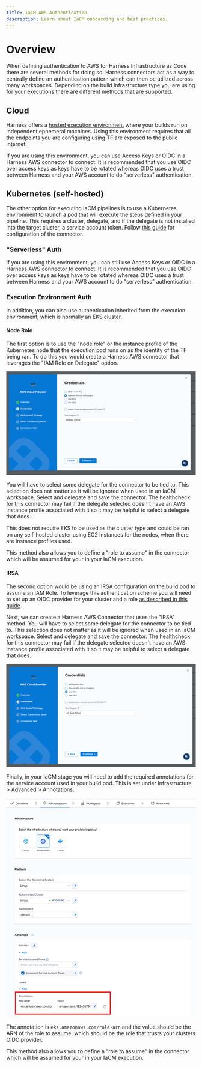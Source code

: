 ```yaml
---
title: IaCM AWS Authentication
description: Learn about IaCM onboarding and best practices.
---
```


# Overview

When defining authentication to AWS for Harness Infrastructure as Code there are several methods for doing so. Harness connectors act as a way to centrally define an authentication pattern which can then be utilized across many workspaces. Depending on the build infrastructure type you are using for your executions there are different methods that are supported.

## Cloud

Harness offers a [hosted execution environment](https://developer.harness.io/kb/continuous-integration/harness-cloud-faqs/) where your builds run on independent ephemeral machines. Using this environment requires that all the endpoints you are configuring using TF are exposed to the public internet.

If you are using this environment, you can use Access Keys or OIDC in a Harness AWS connector to connect. It is recommended that you use OIDC over access keys as keys have to be rotated whereas OIDC uses a trust between Harness and your AWS account to do "serverless" authentication.

## Kubernetes (self-hosted)

The other option for executing IaCM pipelines is to use a Kubernetes environment to launch a pod that will execute the steps defined in your pipeline. This requires a cluster, delegate, and if the delegate is not installed into the target cluster, a service account token. Follow [this guide](https://developer.harness.io/docs/platform/connectors/cloud-providers/ref-cloud-providers/kubernetes-cluster-connector-settings-reference/) for configuration of the connector.

### "Serverless" Auth

If you are using this environment, you can still use Access Keys or OIDC in a Harness AWS connector to connect. It is recommended that you use OIDC over access keys as keys have to be rotated whereas OIDC uses a trust between Harness and your AWS account to do "serverless" authentication.

### Execution Environment Auth

In addition, you can also use authentication inherited from the execution environment, which is normally an EKS cluster.

#### Node Role

The first option is to use the "node role" or the instance profile of the Kubernetes node that the execution pod runs on as the identity of the TF being ran. To do this you would create a Harness AWS connector that leverages the "IAM Role on Delegate" option.

![IAM Role on Delegate selected](../static/iacm-aws-connector-node-role.png) 

You will have to select some delegate for the connector to be tied to. This selection does not matter as it will be ignored when used in an IaCM workspace. Select and delegate and save the connector. The healthcheck for this connector may fail if the delegate selected doesn't have an AWS instance profile associated with it so it may be helpful to select a delegate that does.

This does not require EKS to be used as the cluster type and could be ran on any self-hosted cluster using EC2 instances for the nodes, when there are instance profiles used.

This method also allows you to define a "role to assume" in the connector which will be assumed for your in your IaCM execution.

#### IRSA

The second option would be using an IRSA configuration on the build pod to assume an IAM Role. To leverage this authentication scheme you will need to set up an OIDC provider for your cluster and a role [as described in this guide](https://docs.aws.amazon.com/eks/latest/userguide/iam-roles-for-service-accounts.html).

Next, we can create a Harness AWS Connector that uses the "IRSA" method. You will have to select some delegate for the connector to be tied to. This selection does not matter as it will be ignored when used in an IaCM workspace. Select and delegate and save the connector. The healthcheck for this connector may fail if the delegate selected doesn't have an AWS instance profile associated with it so it may be helpful to select a delegate that does.

![IRSA selected](../static/iacm-aws-connector-irsa.png) 

Finally, in your IaCM stage you will need to add the required annotations for the service account used in your build pod. This is set under Infrastructure > Advanced > Annotations.

![SA Annotations](../static/iacm-aws-connector-irsa-sa-anno.png)

The annotation is `eks.amazonaws.com/role-arn` and the value should be the ARN of the role to assume, which should be the role that trusts your clusters OIDC provider.

This method also allows you to define a "role to assume" in the connector which will be assumed for your in your IaCM execution.
